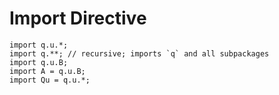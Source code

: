 # Import Directive

```
import q.u.*;
import q.**; // recursive; imports `q` and all subpackages
import q.u.B;
import A = q.u.B;
import Qu = q.u.*;
```